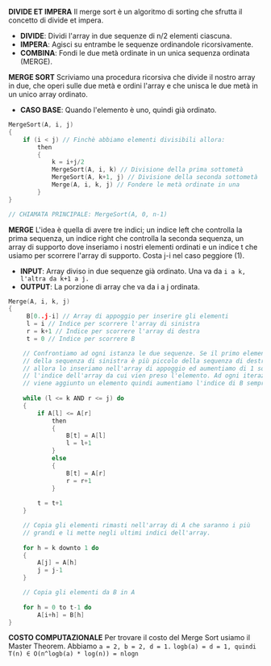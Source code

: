 **DIVIDE ET IMPERA**
Il merge sort è un algoritmo di sorting che sfrutta il concetto di divide et impera.
- **DIVIDE**: Dividi l'array in due sequenze di n/2 elementi ciascuna.
- **IMPERA**: Agisci su entrambe le sequenze ordinandole ricorsivamente.
- **COMBINA**: Fondi le due metà ordinate in un unica sequenza ordinata (MERGE).

**MERGE SORT**
Scriviamo una procedura ricorsiva che divide il nostro array in due, che operi sulle due metà e ordini l'array e che unisca le due metà in un unico array ordinato.
- **CASO BASE**: Quando l'elemento è uno, quindi già ordinato.

``` C++
MergeSort(A, i, j)
{
	if (i < j) // Finchè abbiamo elementi divisibili allora:
		then
		{
			k = i+j/2
			MergeSort(A, i, k) // Divisione della prima sottometà
			MergeSort(A, k+1, j) // Divisione della seconda sottometà
			Merge(A, i, k, j) // Fondere le metà ordinate in una
		}
}

// CHIAMATA PRINCIPALE: MergeSort(A, 0, n-1)
```

**MERGE**
L'idea è quella di avere tre indici; un indice left che controlla la prima sequenza, un indice right che controlla la seconda sequenza, un array di supporto dove inseriamo i nostri elementi ordinati e un indice t che usiamo per scorrere l'array di supporto. Costa j-i nel caso peggiore (1).

- **INPUT**: Array diviso in due sequenze già ordinato. Una va da `i a k, l'altra da k+1 a j.`
- **OUTPUT**: La porzione di array che va da i a j ordinata.

``` C++
Merge(A, i, k, j)
{
	 B[0..j-i] // Array di appoggio per inserire gli elementi
	 l = i // Indice per scorrere l'array di sinistra
	 r = k+1 // Indice per scorrere l'array di destra
	 t = 0 // Indice per scorrere B

	// Confrontiamo ad ogni istanza le due sequenze. Se il primo elemento
	// della sequenza di sinistra è più piccolo della sequenza di destra
	// allora lo inseriamo nell'array di appoggio ed aumentiamo di 1 solo
	// l'indice dell'array da cui vien preso l'elemento. Ad ogni iterazione
	// viene aggiunto un elemento quindi aumentiamo l'indice di B sempre di 1.
	
	while (l <= k AND r <= j) do
	{
		if A[l] <= A[r]
			then 
			{
				B[t] = A[l]
				l = l+1
			}
			else 
			{
				B[t] = A[r]
				r = r+1
			}
			
		t = t+1
	}

	// Copia gli elementi rimasti nell'array di A che saranno i più
	// grandi e li mette negli ultimi indici dell'array.
	
	for h = k downto 1 do
	{
		A[j] = A[h]
		j = j-1
	}

	// Copia gli elementi da B in A
	
	for h = 0 to t-1 do
		A[i+h] = B[h]
}
```

**COSTO COMPUTAZIONALE**
Per trovare il costo del Merge Sort usiamo il Master Theorem.
Abbiamo `a = 2, b = 2, d = 1.` 
`logb(a) = d = 1, quindi T(n) ∈ O(n^logb(a) * log(n)) = nlogn `